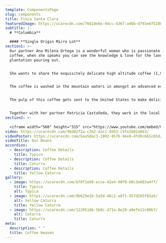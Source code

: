 ```yaml
---
template: ComponentsPage
slug: components
title: Finca Santa Clara
featuredImage: https://ucarecdn.com/76d18e6e-94cc-4367-a46b-d793e6f52887/
subtitle: |-
  # **Colombia**

  #### **Single Origin Micro Lot**
section1: >-
  Our partner Ana Milena Ortega is a wonderful woman who is passionate about
  coffee, when she speaks you can see the knowledge & love for the land and her
  plantation pouring out.


  She wants to share the exquisitely delicate high altitude coffee (1,900 meters above sea level) from her micro-farm located in a nature reserve fed by the Campo Alegrito river that flows down from the snowy peaks in Santa Rosa de Cabal, Colombia.


  The coffee is washed in the mountain waters in amongst an advanced ecological system, and after its honey and washing residues go to purification tanks before the land receives them back as a magnificent compost.


  The pulp of this coffee gets sent to the United States to make delicious infusions and it has been classified among the 13 best farms for its taste and standout ecological practices.


  Together with her partner Patricia Castañeda, they work in the local community as teachers in addition to taking care of their amazing coffee plantation and nature reserve. Over the course of 5 years, they have planted more than 4,000 trees to develop a beautiful project known as "A coffee to heal the forest"
section2: >-
  
  <iframe width="560" height="315" src="https://www.youtube.com/embed/VeFucVagRkY" title="YouTube video player" frameborder="0" allow="accelerometer; autoplay; clipboard-write; encrypted-media; gyroscope; picture-in-picture" allowfullscreen></iframe>
video: https://ucarecdn.com/96d02f2a-c2e2-4ac1-9d53-c5fe2b02a663/
videoPoster: https://ucarecdn.com/6aa5dac3-1802-457b-9ee9-dfd9c661c65d/
videoTitle: Our Beans
accordion:
  - description: Coffee Details
    title: Typica
  - description: Coffee Details
    title: Caturra
  - description: Coffee Details
    title: Yellow Caturra
gallery:
  - image: https://ucarecdn.com/bf0f1e50-ecce-42e4-90f0-60c3e603a4ff/
    title: Typica
    alt: Typica
  - image: https://ucarecdn.com/9b629e1b-5a5d-46c2-a8f1-557d265f83a5/
    alt: Yellow Caturra
    title: Yellow Caturra
  - image: https://ucarecdn.com/122051db-5b8c-471a-8e20-a9efe12c80b7/
    alt: Caturra
    title: Caturra
meta:
  description: " "
  title: Coffee Heaven
---
```

